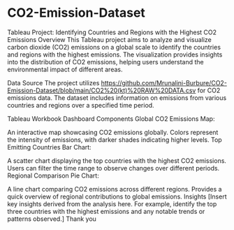 # CO2-Emission-Dataset

Tableau Project: Identifying Countries and Regions with the Highest CO2 Emissions
Overview
This Tableau project aims to analyze and visualize carbon dioxide (CO2) emissions on a global scale to identify the countries and regions with the highest emissions. The visualization provides insights into the distribution of CO2 emissions, helping users understand the environmental impact of different areas.

Data Source
The project utilizes https://github.com/Mrunalini-Burbure/CO2-Emission-Dataset/blob/main/CO2%20(kt)%20RAW%20DATA.csv for CO2 emissions data. The dataset includes information on emissions from various countries and regions over a specified time period.

Tableau Workbook
Dashboard Components
Global CO2 Emissions Map:

An interactive map showcasing CO2 emissions globally.
Colors represent the intensity of emissions, with darker shades indicating higher levels.
Top Emitting Countries Bar Chart:

A scatter chart displaying the top countries with the highest CO2 emissions.
Users can filter the time range to observe changes over different periods.
Regional Comparison Pie Chart:

A line chart comparing CO2 emissions across different regions.
Provides a quick overview of regional contributions to global emissions.
Insights
[Insert key insights derived from the analysis here. For example, identify the top three countries with the highest emissions and any notable trends or patterns observed.]
Thank you 
